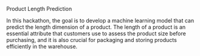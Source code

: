 Product Length Prediction

In this hackathon, the goal is to develop a machine learning model that can predict the length dimension of a product. The length of a product is an essential attribute that customers use to assess the product size before purchasing, and it is also crucial for packaging and storing products efficiently in the warehouse.


